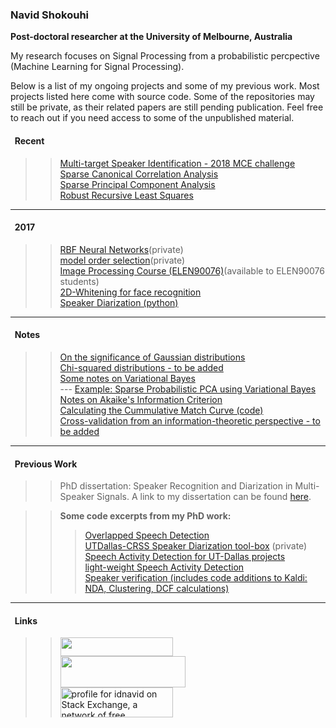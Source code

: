 ### Navid Shokouhi 
**Post-doctoral researcher at the University of Melbourne, Australia**

My research focuses on Signal Processing from a probabilistic percpective (Machine Learning for Signal Processing).

Below is a list of my ongoing projects and some of my previous work. Most projects listed here come with source code. Some of the repositories may still be private, as their related papers are still pending publication. Feel free to reach out if you need access to some of the unpublished material. 

#### &nbsp;&nbsp;Recent
>>[Multi-target Speaker Identification - 2018 MCE challenge]()<br/>
>>[Sparse Canonical Correlation Analysis](https://github.com/idnavid/sparse_CCA)<br/>
>>[Sparse Principal Component Analysis](https://github.com/idnavid/sparse_PCA)<br/>
>>[Robust Recursive Least Squares](https://github.com/idnavid/RBFadapt)

------
#### &nbsp;&nbsp;2017
>> [RBF Neural Networks](https://github.com/idnavid/RBFadapt)(private)<br/>
>> [model order selection](https://github.com/idnavid/selectOrder/blob/master/notes/readme.md)(private)<br/>
>> [Image Processing Course (ELEN90076)](https://github.com/idnavid/imageprocessing_elen90076)(available to ELEN90076 students)<br/>
>> [2D-Whitening for face recognition](http://ieeexplore.ieee.org/document/8290677/)<br/>
>> [Speaker Diarization (python)](https://github.com/idnavid/spkr_diarization)

------
#### &nbsp;&nbsp;Notes
>> [On the significance of Gaussian distributions](https://github.com/idnavid/misc/blob/master/Gaussian_approximation.md)<br/>
>> [Chi-squared distributions - to be added](NA)<br/>
>> [Some notes on Variational Bayes](https://github.com/idnavid/misc/blob/master/variationalbayes_doc1.ipynb)<br/>
   --- [Example: Sparse Probabilistic PCA using Variational Bayes](na)<br/>
>> [Notes on Akaike's Information Criterion](https://github.com/idnavid/misc/blob/master/deriving_aic.pdf)<br/>
>> [Calculating the Cummulative Match Curve (code)](https://github.com/idnavid/misc/blob/master/plot_cmc.m)<br/>
>> [Cross-validation from an information-theoretic perspective - to be added](na)<br/>
 
------
#### &nbsp;&nbsp;Previous Work
>> PhD dissertation: Speaker Recognition and Diarization in Multi-Speaker Signals. A link to my dissertation can be found [here](https://github.com/idnavid/dissertation/blob/master/SHOKOUHI-DISSERTATION-2017-rev3.pdf). 

>> **Some code excerpts from my PhD work:**
>>> [Overlapped Speech Detection](https://github.com/idnavid/pyknograms)<br/>
>>> [UTDallas-CRSS Speaker Diarization tool-box](https://github.com/cyu0913/CRSS-SpkrDiar) (private)<br/>
>>> [Speech Activity Detection for UT-Dallas projects](https://github.com/idnavid/speech_activity_detection)<br/>
>>>  [light-weight Speech Activity Detection](https://github.com/idnavid/py_vad_tool)<br/>
>>> [Speaker verification (includes code additions to Kaldi: NDA, Clustering, DCF calculations)](https://github.com/idnavid/sre2016)

------
#### &nbsp;&nbsp;Links<br/>
>> <a href="https://scholar.google.com/citations?user=DHxzPt8AAAAJ&hl=en&oi=ao"><img src="https://scholar.google.com/intl/en/scholar/images/1x/scholar_logo_24dp.png" width="180" height="30" /></a> <br/>
>> <a href="https://www.linkedin.com/in/navidshokouhi/"><img src="https://content.linkedin.com/content/dam/brand/site/img/logo/logo-r.png" width="200" height="50" /></a> <br/>
>> <a href="https://stackexchange.com/users/1800970/idnavid?tab=accounts"><img src="https://stackexchange.com/users/flair/1800970.png" width="180" height="48" alt="profile for idnavid on Stack Exchange, a network of free, community-driven Q&amp;A sites" title="profile for idnavid on Stack Exchange, a network of free, community-driven Q&amp;A sites" /></a>



